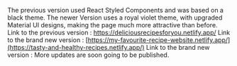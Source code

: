 The previous version used React Styled Components and was based on a black theme. The newer Version uses a royal violet theme, with upgraded Material UI designs, making the page much more attractive than before.
Link to the previous version : https://deliciousrecipesforyou.netlify.app/
Link to the brand new version : [https://my-favourite-recipe-website.netlify.app/](https://tasty-and-healthy-recipes.netlify.app/)
Link to the brand new version : 
More updates are soon going to be published.
